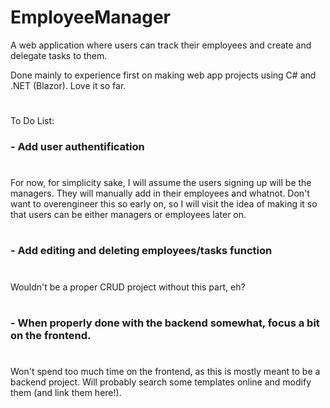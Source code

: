 # EmployeeManager
 A web application where users can track their employees and create and delegate tasks to them.

 Done mainly to experience first on making web app projects using C# and .NET (Blazor). Love it so far.

#

To Do List: 
### - Add user authentification
#
For now, for simplicity sake, I will assume the users signing up will be the managers. They will manually add in their employees and whatnot. 
Don't want to overengineer this so early on, so I will visit the idea of making it so that users can be either managers or employees later on.
#
### - Add editing and deleting employees/tasks function
#
Wouldn't be a proper CRUD project without this part, eh?
#

### - When properly done with the backend somewhat, focus a bit on the frontend.
#
Won't spend too much time on the frontend, as this is mostly meant to be a backend project. Will probably search some templates online and modify them (and link them here!).
#
